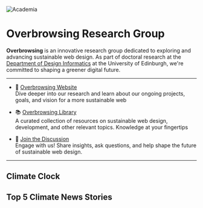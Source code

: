 ![Academia](https://img.shields.io/badge/Academia-fff?style=for-the-badge&logo=academia&logoColor=black)

# Overbrowsing Research Group

**Overbrowsing** is an innovative research group dedicated to exploring and advancing sustainable web design. As part of doctoral research at the [Department of Design Informatics](https://www.designinformatics.org) at the University of Edinburgh, we're committed to shaping a greener digital future.

---

- 🌱 [Overbrowsing Website](https://overbrowsing.com)  
Dive deeper into our research and learn about our ongoing projects, goals, and vision for a more sustainable web

- 📚 [Overbrowsing Library](https://overbrowsing.com/resources/library)  
A curated collection of resources on sustainable web design, development, and other relevant topics. Knowledge at your fingertips

- 💬 [Join the Discussion](https://github.com/orgs/overbrowsing/discussions)  
Engage with us! Share insights, ask questions, and help shape the future of sustainable web design.

---

## Climate Clock

<!-- climate clock time start -->
<!-- climate clock time end -->

## Top 5 Climate News Stories

<!-- climate clock news start -->
<!-- climate clock news end -->
